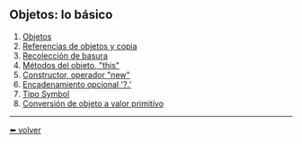 ## Objetos: lo básico

1. [Objetos](https://github.com/VictorHugoAguilar/javascript-interview-questions-explained/blob/main/theory/object-basics/object/readme.md)
2. [Referencias de objetos y copia](https://github.com/VictorHugoAguilar/javascript-interview-questions-explained/blob/main/theory/object-basics/object-copy/readme.md)
3. [Recolección de basura](https://github.com/VictorHugoAguilar/javascript-interview-questions-explained/blob/main/theory/object-basics/garbage-collection/readme.md)
4. [Métodos del objeto, "this"](https://github.com/VictorHugoAguilar/javascript-interview-questions-explained/blob/main/theory/object-basics/object-methods/readme.md)
5. [Constructor, operador "new"]()
6. [Encadenamiento opcional '?.']()
7. [Tipo Symbol]()
8. [Conversión de objeto a valor primitivo]()

---
[⬅️ volver](https://github.com/VictorHugoAguilar/javascript-interview-questions-explained/blob/main/theory/readme.md)
